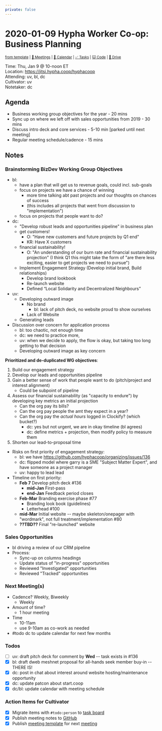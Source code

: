```yaml
---
private: false
---
```

# 2020-01-09 Hypha Worker Co-op: Business Planning

<sup>[from template][template] | [:notebook: Meetings][meetings] | [:date: Calendar][calendar] | [:white_check_mark: Tasks][tasks] | [:cat: Code][gh] | [:open_file_folder: Drive][gdrive]</sup>

Time:       Thu, Jan 9 @ 10-noon ET  
Location:   https://jitsi.hypha.coop/hyphacoop  
Attending:  uv, bl, dc   
Cultivator: uv  
Notetaker:  dc  

## Agenda

- Business working group objectives for the year - 20 mins
- Sync up on where we left off with sales opportunities from 2019 - 30 mins
- Discuss intro deck and core services - 5-10 min [parked until next meeting]
- Regular meeting schedule/cadence - 15 mins

## Notes

### Brainstorming BizDev Working Group Objectives

- bl:
    - have a plan that will get us to revenue goals, could incl. sub-goals 
    - focus on projects we have a chance of winning
        - more time talking abt past projects and our thoughts on chances of success
        - (this includes all projects that went from discussion to "implementation") 
    - focus on projects that people want to do?
- dc: 
    - "Develop robust leads and opportunities pipeline" in business plan
    - get customers!
        - O: "Have new customers and future projects by Q1 end"
        - KR: Have X customers
    - financial sustainability!
        - O: "An understanding of our burn rate and financial sustainability projection"
          (I think Q1 this might take the form of "are there less exciting, easier to get projects we need to pursue")
    - Implement Engagement Strategy (Develop initial brand, Build relationships)
        - Develop brand lookbook
        - Re-launch website
        - Defined “Local Solidarity and Decentralized Neighbours”
- uv: 
    - Developing outward image
        - No brand 
            - bl: lack of pitch deck, no website proud to show ourselves
        - Lack of Website
    - Generating leads
- Discussion over concern for application process
    - bl: too chaotic, not enough time
    - dc: we need to practice more, 
    - uv: when we decide to apply, the flow is okay, but taking too long getting to that decision
    - Developing outward image as key concern

**Prioritized and de-duplicated WG objectives**:  
1. Build our engagement strategy
1. Develop our leads and opportunities pipeline
1. Gain a better sense of work that people want to do (pitch/project and interest alignment) 
    - Could be subpoint of pipeline
1. Assess our financial sustainability (as "capacity to endure") by developing key metrics an initial projection
    - Can the org pay its bills?
    - Can the org pay people the amt they expect in a year?
    - Can the org pay the _actual hours_ logged in Clockify? (which bucket?)
        - dc: yes but not urgent, we are in okay timeline (bl agrees)
        - dc: define metrics + projection, then modify policy to measure them
1. Shorten our lead-to-proposal time

- Risks on first priority of engagement strategy:
    - bl: we have https://github.com/hyphacoop/organizing/issues/136
    - dc: flipped model where garry is a SME "Subject Matter Expert", and have someone as a project manager
    - uv: happy to lead lead
- Timeline on first priority:
    - **Feb 7** Develop pitch deck #136 
        - **mid-Jan** First-pass
        - **end-Jan** Feedback period closes
    - **Feb-Mar** Branding exercise phase #77
        - Branding look book (guidelines) 
        - Letterhead #100
    - **mid-Mar** Initial website -- maybe skeleton/onepager with "wordmark", not full treatment/implementation #80
    - **??TBD??** Final "re-launched" website

### Sales Opportunities

- bl driving a review of our CRM pipeline
- Process:
    - Sync-up on columns headings
    - Update status of "in-progress" opportunities
    - Reviewed "Investigated" opportunities
    - Reviewed "Tracked" opportunities

### Next Meeting(s)

- Cadence? Weekly, Biweekly
    - Weekly
- Amount of time?
    - 1 hour meeting
- Time 
    - 10-11am
    - use 9-10am as co-work as needed
- #todo dc to update calendar for next few months

### Todos
- [ ] uv: draft pitch deck for comment by **Wed** -- task exists in #136
- [x] bl: draft dweb meshnet proposal for all-hands seek member buy-in -- THERE IS!
- [x] dc: post in chat about interest around website hosting/maintenance opportunity
- [x] dc: update patcon about start.coop
- [x] dc/bl: update calendar with meeting schedule

### Action Items for Cultivator

- [x] Migrate items with `#todo:person` to [task board][tasks]
- [x] Publish meeting notes to [GitHub][gh]
- [x] Publish [meeting template][template] for next [meeting][meetings]

<!-- Links: Important -->
[template]: https://link.hypha.coop/template
[meetings]: https://link.hypha.coop/meetings
[calendar]: https://link.hypha.coop/calendar
[tasks]:    https://link.hypha.coop/tasks
[gh]:       https://link.hypha.coop/gh
[gdrive]:   https://link.hypha.coop/gdrive

<!-- Links: Labels -->
[l-pri-hi]: https://github.com/orgs/hyphacoop/projects/2?card_filter_query=label:[priority-★★★]
[l-pri-md]: https://github.com/orgs/hyphacoop/projects/2?card_filter_query=label:[priority-★★☆]
[l-pri-lo]: https://github.com/orgs/hyphacoop/projects/2?card_filter_query=label:[priority-★☆☆]
[l-pri-none]: https://github.com/orgs/hyphacoop/projects/2?card_filter_query=-label:[priority-★☆☆]+-label:[priority-★★☆]+-label:[priority-★★★]
[l-biz]: https://github.com/orgs/hyphacoop/projects/2?card_filter_query=label:"wg:business-planning"
[l-fin]: https://github.com/orgs/hyphacoop/projects/2?card_filter_query=label:"wg:finance"
[l-gov]: https://github.com/orgs/hyphacoop/projects/2?card_filter_query=label:"wg:governance
[l-ops]: https://github.com/orgs/hyphacoop/projects/2?card_filter_query=label:"wg:infra-ops"
[l-none]: https://github.com/orgs/hyphacoop/projects/2?card_filter_query=-label:wg:infra-ops+-label:wg:finance+-label:wg:governance+-label:wg:business-planning

<!-- Links: Working Groups -->
[biz-wg]: https://link.hypha.coop/biz-wg
[fin-wg]: https://link.hypha.coop/fin-wg
[gov-wg]: https://link.hypha.coop/gov-wg
[ops-wg]: https://link.hypha.coop/ops-wg
